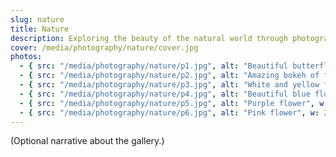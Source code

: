 ```yaml
---
slug: nature
title: Nature
description: Exploring the beauty of the natural world through photography.
cover: /media/photography/nature/cover.jpg
photos:
  - { src: "/media/photography/nature/p1.jpg", alt: "Beautiful butterfly on flower", w: 2000, h: 1333, orientation: landscape, tags: [outdoor], camera: "Nikon D7500", lens: "200mm", location: "Outdoor", date: 2025-02-12 }
  - { src: "/media/photography/nature/p2.jpg", alt: "Amazing bokeh of flower with bright colors", w: 2000, h: 1333, orientation: landscape, tags: [outdoor], camera: "Nikon D7500", lens: "200mm", location: "Outdoor", date: 2025-02-12 }
  - { src: "/media/photography/nature/p3.jpg", alt: "White and yellow flowers", w: 2000, h: 1333, orientation: landscape, tags: [outdoor], camera: "Nikon D7500", lens: "200mm", location: "Outdoor", date: 2025-02-12 }
  - { src: "/media/photography/nature/p4.jpg", alt: "Beautiful blue flower", w: 2000, h: 1333, orientation: landscape, tags: [outdoor], camera: "Nikon D7500", lens: "200mm", location: "Outdoor", date: 2025-02-12 }
  - { src: "/media/photography/nature/p5.jpg", alt: "Purple flower", w: 2000, h: 1333, orientation: landscape, tags: [outdoor], camera: "Nikon D7500", lens: "200mm", location: "Outdoor", date: 2025-02-12 }
  - { src: "/media/photography/nature/p6.jpg", alt: "Pink flower", w: 2000, h: 1333, orientation: landscape, tags: [outdoor], camera: "Nikon D7500", lens: "200mm", location: "Outdoor", date: 2025-02-12 }
---
```


(Optional narrative about the gallery.)
